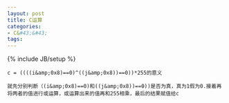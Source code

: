 ```yaml
---
layout: post
title: C运算
categories:
- C&#43;&#43;
tags:
---
```

{% include JB/setup %}

    c = ((((i&amp;0x8)==0)^((j&amp;0x8))==0))*255的意义

    就先分别判断（(i&amp;0x8)==0)和((j&amp;0x8))==0))是否为真，真为1假为0.接着再将两者的值进行或运算，或运算出来的值再和255相乘，最后的结果赋值给c
